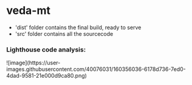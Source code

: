 # veda-mt

* 'dist' folder contains the final build, ready to serve
* 'src' folder contains all the sourcecode

<h3>Lighthouse code analysis:</h3>
![image](https://user-images.githubusercontent.com/40076031/160356036-6178d736-7ed0-4dad-9581-21e000d9ca80.png)
